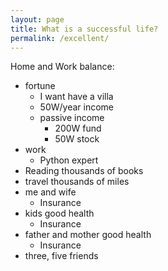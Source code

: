 ```yaml
---
layout: page
title: What is a successful life?
permalink: /excellent/
---
```


Home and Work balance:

- fortune
  - I want have a villa
  - 50W/year income
  - passive income
    - 200W fund
    - 50W stock
- work
  - Python expert
- Reading thousands of books
- travel thousands of miles
- me and wife
  - Insurance
- kids good health
  - Insurance
- father and mother good health
  - Insurance
- three, five friends
